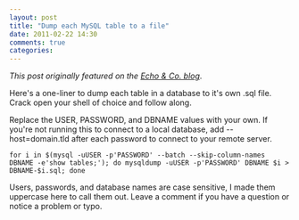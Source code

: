 ```yaml
---
layout: post
title: "Dump each MySQL table to a file"
date: 2011-02-22 14:30
comments: true
categories:
---
```


*This post originally featured on the [Echo &amp; Co. blog](http://echo.co/blog/dump-each-mysql-table-file)*.

Here's a one-liner to dump each table in a database to it's own .sql file. Crack open your shell of choice and follow along.

Replace the USER, PASSWORD, and DBNAME values with your own. If you're not running this to connect to a local database, add --host=domain.tld after each password to connect to your remote server.

```
for i in $(mysql -uUSER -p'PASSWORD' --batch --skip-column-names DBNAME -e'show tables;'); do mysqldump -uUSER -p'PASSWORD' DBNAME $i > DBNAME-$i.sql; done
```

Users, passwords, and database names are case sensitive, I made them uppercase here to call them out. Leave a comment if you have a question or notice a problem or typo.